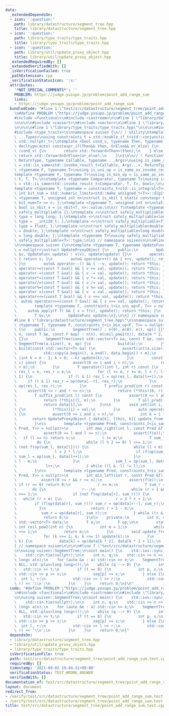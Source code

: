 ```yaml
---
data:
  _extendedDependsOn:
  - icon: ':question:'
    path: library/datastructure/segment_tree.hpp
    title: library/datastructure/segment_tree.hpp
  - icon: ':question:'
    path: library/type_traits/type_traits.hpp
    title: library/type_traits/type_traits.hpp
  - icon: ':question:'
    path: library/util/update_proxy_object.hpp
    title: library/util/update_proxy_object.hpp
  _extendedRequiredBy: []
  _extendedVerifiedWith: []
  _isVerificationFailed: true
  _pathExtension: cpp
  _verificationStatusIcon: ':x:'
  attributes:
    '*NOT_SPECIAL_COMMENTS*': ''
    PROBLEM: https://judge.yosupo.jp/problem/point_add_range_sum
    links:
    - https://judge.yosupo.jp/problem/point_add_range_sum
  bundledCode: "#line 1 \"test/src/datastructure/segment_tree/point_add_range_sum.test.cpp\"\
    \n#define PROBLEM \"https://judge.yosupo.jp/problem/point_add_range_sum\"\n\n\
    #include <functional>\n#include <iostream>\n\n#line 1 \"library/datastructure/segment_tree.hpp\"\
    \n\n\n\n#include <cassert>\n#include <vector>\n\n#line 1 \"library/util/update_proxy_object.hpp\"\
    \n\n\n\n#line 1 \"library/type_traits/type_traits.hpp\"\n\n\n\n#include <limits>\n\
    #include <type_traits>\n\nnamespace suisen {\n// ! utility\ntemplate <typename\
    \ ...Types>\nusing constraints_t = std::enable_if_t<std::conjunction_v<Types...>,\
    \ std::nullptr_t>;\ntemplate <bool cond_v, typename Then, typename OrElse>\nconstexpr\
    \ decltype(auto) constexpr_if(Then&& then, OrElse&& or_else) {\n    if constexpr\
    \ (cond_v) {\n        return std::forward<Then>(then);\n    } else {\n       \
    \ return std::forward<OrElse>(or_else);\n    }\n}\n\n// ! function\ntemplate <typename\
    \ ReturnType, typename Callable, typename ...Args>\nusing is_same_as_invoke_result\
    \ = std::is_same<std::invoke_result_t<Callable, Args...>, ReturnType>;\ntemplate\
    \ <typename F, typename T>\nusing is_uni_op = is_same_as_invoke_result<T, F, T>;\n\
    template <typename F, typename T>\nusing is_bin_op = is_same_as_invoke_result<T,\
    \ F, T, T>;\n\ntemplate <typename Comparator, typename T>\nusing is_comparator\
    \ = std::is_same<std::invoke_result_t<Comparator, T, T>, bool>;\n\n// ! integral\n\
    template <typename T, typename = constraints_t<std::is_integral<T>>>\nconstexpr\
    \ int bit_num = std::numeric_limits<std::make_unsigned_t<T>>::digits;\ntemplate\
    \ <typename T, unsigned int n>\nstruct is_nbit { static constexpr bool value =\
    \ bit_num<T> == n; };\ntemplate <typename T, unsigned int n>\nstatic constexpr\
    \ bool is_nbit_v = is_nbit<T, n>::value;\n\n// ?\ntemplate <typename T>\nstruct\
    \ safely_multipliable {};\ntemplate <>\nstruct safely_multipliable<int> { using\
    \ type = long long; };\ntemplate <>\nstruct safely_multipliable<long long> { using\
    \ type = __int128_t; };\ntemplate <>\nstruct safely_multipliable<float> { using\
    \ type = float; };\ntemplate <>\nstruct safely_multipliable<double> { using type\
    \ = double; };\ntemplate <>\nstruct safely_multipliable<long double> { using type\
    \ = long double; };\ntemplate <typename T>\nusing safely_multipliable_t = typename\
    \ safely_multipliable<T>::type;\n\n} // namespace suisen\n\n\n#line 5 \"library/util/update_proxy_object.hpp\"\
    \n\nnamespace suisen {\n\ntemplate <typename T, typename UpdateFunc, constraints_t<std::is_invocable<UpdateFunc>>\
    \ = nullptr>\nstruct UpdateProxyObject {\n    public:\n        UpdateProxyObject(T\
    \ &v, UpdateFunc update) : v(v), update(update) {}\n        operator T() const\
    \ { return v; }\n        auto& operator++() && { ++v, update(); return *this;\
    \ }\n        auto& operator--() && { --v, update(); return *this; }\n        auto&\
    \ operator+=(const T &val) && { v += val, update(); return *this; }\n        auto&\
    \ operator-=(const T &val) && { v -= val, update(); return *this; }\n        auto&\
    \ operator*=(const T &val) && { v *= val, update(); return *this; }\n        auto&\
    \ operator/=(const T &val) && { v /= val, update(); return *this; }\n        auto&\
    \ operator%=(const T &val) && { v %= val, update(); return *this; }\n        auto&\
    \ operator =(const T &val) && { v  = val, update(); return *this; }\n        auto&\
    \ operator<<=(const T &val) && { v <<= val, update(); return *this; }\n      \
    \  auto& operator>>=(const T &val) && { v >>= val, update(); return *this; }\n\
    \        template <typename F, constraints_t<is_uni_op<F, T>> = nullptr>\n   \
    \     auto& apply(F f) && { v = f(v), update(); return *this; }\n    private:\n\
    \        T &v;\n        UpdateFunc update;\n};\n\n} // namespace suisen\n\n\n\
    #line 8 \"library/datastructure/segment_tree.hpp\"\n\nnamespace suisen {\ntemplate\
    \ <typename T, typename F, constraints_t<is_bin_op<F, T>> = nullptr>\nclass SegmentTree\
    \ {\n    public:\n        SegmentTree() : n(0), m(0), e(), op() {}\n        SegmentTree(int\
    \ n, const T &e, const F &op) : n(n), m(ceil_pow2(n)), data(m * 2, e), e(e), op(op)\
    \ {}\n        SegmentTree(const std::vector<T> &a, const T &e, const F &op) :\
    \ SegmentTree(a.size(), e, op) {\n            build(a);\n        }\n        void\
    \ build(const std::vector<T> &a) {\n            assert(int(a.size()) <= m);\n\
    \            std::copy(a.begin(), a.end(), data.begin() + m);\n            for\
    \ (int k = m - 1; k > 0; --k) update(k);\n        }\n        const T& get(int\
    \ i) const {\n            assert(0 <= i and i < n);\n            return data[i\
    \ + m];\n        }\n        T operator()(int l, int r) const {\n            T\
    \ res_l = e, res_r = e;\n            for (l += m, r += m; l < r; l >>= 1, r >>=\
    \ 1) {\n                if (l & 1) res_l = op(res_l, data[l++]);\n           \
    \     if (r & 1) res_r = op(data[--r], res_r);\n            }\n            return\
    \ op(res_l, res_r);\n        }\n        T prefix_prod(int r) const {\n       \
    \     assert(0 <= r and r <= n);\n            return (*this)(0, r);\n        }\n\
    \        T suffix_prod(int l) const {\n            assert(0 <= l and l <= n);\n\
    \            return (*this)(l, m);\n        }\n        T all_prod() const {\n\
    \            return data[1];\n        }\n\n        void set(int i, const T &val)\
    \ {\n            (*this)[i] = val;\n        }\n        auto operator[](int i)\
    \ {\n            assert(0 <= i and i < n);\n            int k = i + m;\n     \
    \       return UpdateProxyObject { data[k], [this, k]{ update_from(k); } };\n\
    \        }\n\n        template <typename Pred, constraints_t<is_same_as_invoke_result<bool,\
    \ Pred, T>> = nullptr>\n        int max_right(int l, const Pred &f) const {\n\
    \            assert(0 <= l and l <= n);\n            assert(f(e));\n         \
    \   if (l == n) return n;\n            l += m;\n            T sum_l = e;\n   \
    \         do {\n                while (l % 2 == 0) l >>= 1;\n                if\
    \ (not f(op(sum_l, data[l]))) {\n                    while (l < m) {\n       \
    \                 l = 2 * l;\n                        if (f(op(sum_l, data[l])))\
    \ sum_l = op(sum_l, data[l++]);\n                    }\n                    return\
    \ l - m;\n                }\n                sum_l = op(sum_l, data[l]);\n   \
    \             l++;\n            } while ((l & -l) != l);\n            return n;\n\
    \        }\n\n        template <typename Pred, constraints_t<is_same_as_invoke_result<bool,\
    \ Pred, T>> = nullptr>\n        int min_left(int r, const Pred &f) const {\n \
    \           assert(0 <= r && r <= n);\n            assert(f(e));\n           \
    \ if (r == 0) return 0;\n            r += m;\n            T sum_r = e;\n     \
    \       do {\n                r--;\n                while (r > 1 && (r % 2)) r\
    \ >>= 1;\n                if (not f(op(data[r], sum_r))) {\n                 \
    \   while (r < m) {\n                        r = 2 * r + 1;\n                \
    \        if (f(op(data[r], sum_r))) sum_r = op(data[r--], sum_r);\n          \
    \          }\n                    return r + 1 - m;\n                }\n     \
    \           sum_r = op(data[r], sum_r);\n            } while ((r & -r) != r);\n\
    \            return 0;\n        }\n\n    private:\n        int n, m;\n       \
    \ std::vector<T> data;\n        T e;\n        F op;\n\n        static constexpr\
    \ int ceil_pow2(int n) {\n            int m = 1;\n            while (m < n) m\
    \ <<= 1;\n            return m;\n        }\n        void update_from(int k) {\n\
    \            for (k >>= 1; k; k >>= 1) update(k);\n        }\n        void update(int\
    \ k) {\n            data[k] = op(data[k * 2], data[k * 2 + 1]);\n        }\n};\n\
    } // namespace suisen\n\n\n\n#line 7 \"test/src/datastructure/segment_tree/point_add_range_sum.test.cpp\"\
    \n\nusing suisen::SegmentTree;\n\nint main() {\n    std::ios::sync_with_stdio(false);\n\
    \    std::cin.tie(nullptr);\n\n    int n, q;\n    std::cin >> n >> q;\n    std::vector<long\
    \ long> a(n);\n    for (auto &e : a) std::cin >> e;\n    SegmentTree seg(std::move(a),\
    \ 0LL, std::plus<long long>());\n    while (q --> 0) {\n        int t;\n     \
    \   std::cin >> t;\n        if (t == 0) {\n            int p, x;\n           \
    \ std::cin >> p >> x;\n            seg[p] += x;\n        } else {\n          \
    \  int l, r;\n            std::cin >> l >> r;\n            std::cout << seg(l,\
    \ r) << '\\n';\n        }\n    }\n    return 0;\n}\n"
  code: "#define PROBLEM \"https://judge.yosupo.jp/problem/point_add_range_sum\"\n\
    \n#include <functional>\n#include <iostream>\n\n#include \"library/datastructure/segment_tree.hpp\"\
    \n\nusing suisen::SegmentTree;\n\nint main() {\n    std::ios::sync_with_stdio(false);\n\
    \    std::cin.tie(nullptr);\n\n    int n, q;\n    std::cin >> n >> q;\n    std::vector<long\
    \ long> a(n);\n    for (auto &e : a) std::cin >> e;\n    SegmentTree seg(std::move(a),\
    \ 0LL, std::plus<long long>());\n    while (q --> 0) {\n        int t;\n     \
    \   std::cin >> t;\n        if (t == 0) {\n            int p, x;\n           \
    \ std::cin >> p >> x;\n            seg[p] += x;\n        } else {\n          \
    \  int l, r;\n            std::cin >> l >> r;\n            std::cout << seg(l,\
    \ r) << '\\n';\n        }\n    }\n    return 0;\n}"
  dependsOn:
  - library/datastructure/segment_tree.hpp
  - library/util/update_proxy_object.hpp
  - library/type_traits/type_traits.hpp
  isVerificationFile: true
  path: test/src/datastructure/segment_tree/point_add_range_sum.test.cpp
  requiredBy: []
  timestamp: '2021-09-02 19:44:31+09:00'
  verificationStatus: TEST_WRONG_ANSWER
  verifiedWith: []
documentation_of: test/src/datastructure/segment_tree/point_add_range_sum.test.cpp
layout: document
redirect_from:
- /verify/test/src/datastructure/segment_tree/point_add_range_sum.test.cpp
- /verify/test/src/datastructure/segment_tree/point_add_range_sum.test.cpp.html
title: test/src/datastructure/segment_tree/point_add_range_sum.test.cpp
---
```

